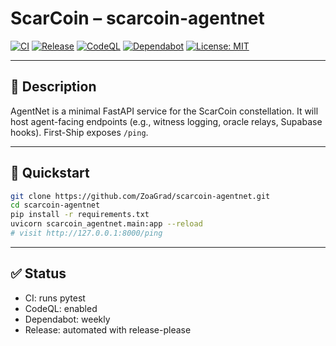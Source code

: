 # ScarCoin – scarcoin-agentnet

[![CI](https://github.com/ZoaGrad/scarcoin-agentnet/actions/workflows/ci.yml/badge.svg)](https://github.com/ZoaGrad/scarcoin-agentnet/actions/workflows/ci.yml)
[![Release](https://img.shields.io/github/v/release/ZoaGrad/scarcoin-agentnet?display_name=tag&sort=semver)](https://github.com/ZoaGrad/scarcoin-agentnet/releases)
[![CodeQL](https://github.com/ZoaGrad/scarcoin-agentnet/actions/workflows/codeql.yml/badge.svg)](https://github.com/ZoaGrad/scarcoin-agentnet/actions/workflows/codeql.yml)
[![Dependabot](https://img.shields.io/badge/dependabot-enabled-brightgreen.svg?logo=dependabot)](https://github.com/ZoaGrad/scarcoin-agentnet/network/updates)
[![License: MIT](https://img.shields.io/badge/License-MIT-yellow.svg)](LICENSE)

---

## 📖 Description
AgentNet is a minimal FastAPI service for the ScarCoin constellation. It will host agent-facing endpoints (e.g., witness logging, oracle relays, Supabase hooks). First-Ship exposes `/ping`.

---

## 🚀 Quickstart
```bash
git clone https://github.com/ZoaGrad/scarcoin-agentnet.git
cd scarcoin-agentnet
pip install -r requirements.txt
uvicorn scarcoin_agentnet.main:app --reload
# visit http://127.0.0.1:8000/ping
```

---

## ✅ Status

* CI: runs pytest
* CodeQL: enabled
* Dependabot: weekly
* Release: automated with release-please
